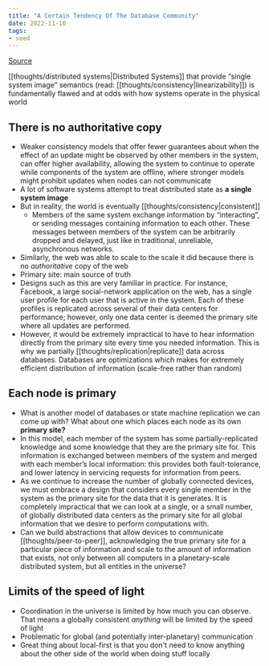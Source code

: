 ```yaml
---
title: "A Certain Tendency Of The Database Community"
date: 2022-11-16
tags:
- seed
---
```


[Source](https://arxiv.org/pdf/1510.08473.pdf)

[[thoughts/distributed systems|Distributed Systems]] that provide “single system image” semantics (read: [[thoughts/consistency|linearizability]]) is fundamentally flawed and at odds with how systems operate in the physical world

## There is no authoritative copy
- Weaker consistency models that offer fewer guarantees about when the effect of an update might be observed by other members in the system, can offer higher availability, allowing the system to continue to operate while components of the system are offline, where stronger models might prohibit updates when nodes can not communicate
- A lot of software systems attempt to treat distributed state as **a single system image**
- But in reality, the world is eventually [[thoughts/consistency|consistent]]
	- Members of the same system exchange information by “interacting”, or sending messages containing information to each other. These messages between members of the system can be arbitrarily dropped and delayed, just like in traditional, unreliable, asynchronous networks.
- Similarly, the web was able to scale to the scale it did because there is no *authoritative* copy of the web
- Primary site: main source of truth
- Designs such as this are very familiar in practice. For instance, Facebook, a large social-network application on the web, has a single user profile for each user that is active in the system. Each of these profiles is replicated across several of their data centers for performance; however, only one data center is deemed the primary site where all updates are performed.
- However, it would be extremely impractical to have to hear information directly from the primary site every time you needed information. This is why we partially [[thoughts/replication|replicate]] data across databases. Databases are optimizations which makes for extremely efficient distribution of information (scale-free rather than random)

## Each node is primary
- What is another model of databases or state machine replication we can come up with? What about one which places each node as its own **primary site?**
- In this model, each member of the system has some partially-replicated knowledge and some knowledge that they are the primary site for. This information is exchanged between members of the system and merged with each member’s local information: this provides both fault-tolerance, and lower latency in servicing requests for information from peers.
- As we continue to increase the number of globally connected devices, we must embrace a design that considers every single member in the system as the primary site for the data that it is generates. It is completely impractical that we can look at a single, or a small number, of globally distributed data centers as the primary site for all global information that we desire to perform computations with.
- Can we build abstractions that allow devices to communicate [[thoughts/peer-to-peer]], acknowledging the true primary site for a particular piece of information and scale to the amount of information that exists, not only between all computers in a planetary-scale distributed system, but all entities in the universe?

## Limits of the speed of light
- Coordination in the universe is limited by how much you can observe. That means a globally consistent *anything* will be limited by the speed of light
- Problematic for global (and potentially inter-planetary) communication
- Great thing about local-first is that you don't need to know anything about the other side of the world when doing stuff locally